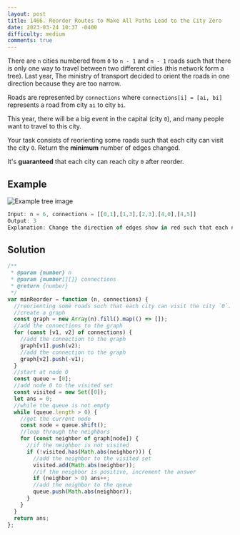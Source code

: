 ```yaml
---
layout: post
title: 1466. Reorder Routes to Make All Paths Lead to the City Zero
date: 2023-03-24 10:37 -0400
difficulty: medium
comments: true
---
```


There are `n` cities numbered from `0` to `n - 1` and `n - 1` roads such that there is only one way to travel between two different cities (this network form a tree). Last year, The ministry of transport decided to orient the roads in one direction because they are too narrow.

Roads are represented by `connections` where `connections[i] = [ai, bi]` represents a road from city `ai` to city `bi`.

This year, there will be a big event in the capital (city `0`), and many people want to travel to this city.

Your task consists of reorienting some roads such that each city can visit the city `0`. Return the **minimum** number of edges changed.

It's **guaranteed** that each city can reach city `0` after reorder.

## Example

<img src="{{ site.baseurl }}/assets/images/mar-24.png" alt="Example tree image" />

```javascript
Input: n = 6, connections = [[0,1],[1,3],[2,3],[4,0],[4,5]]
Output: 3
Explanation: Change the direction of edges show in red such that each node can reach the node 0 (capital).
```

## Solution

```javascript
/**
 * @param {number} n
 * @param {number[][]} connections
 * @return {number}
 */
var minReorder = function (n, connections) {
  //reorienting some roads such that each city can visit the city `0`. Return the **minimum** number of edges changed.
  //create a graph
  const graph = new Array(n).fill().map(() => []);
  //add the connections to the graph
  for (const [v1, v2] of connections) {
    //add the connection to the graph
    graph[v1].push(v2);
    //add the connection to the graph
    graph[v2].push(-v1);
  }
  //start at node 0
  const queue = [0];
  //add node 0 to the visited set
  const visited = new Set([0]);
  let ans = 0;
  //while the queue is not empty
  while (queue.length > 0) {
    //get the current node
    const node = queue.shift();
    //loop through the neighbors
    for (const neighbor of graph[node]) {
      //if the neighbor is not visited
      if (!visited.has(Math.abs(neighbor))) {
        //add the neighbor to the visited set
        visited.add(Math.abs(neighbor));
        //if the neighbor is positive, increment the answer
        if (neighbor > 0) ans++;
        //add the neighbor to the queue
        queue.push(Math.abs(neighbor));
      }
    }
  }
  return ans;
};
```
